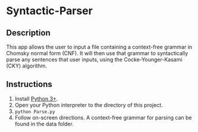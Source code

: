 # Syntactic-Parser

## Description
This app allows the user to input a file containing a context-free grammar in Chomsky normal form (CNF). It will then use that grammar to syntactically parse any sentences that user inputs, using the Cocke-Younger-Kasami (CKY) algorithm.

## Instructions

1. Install [Python 3+](https://www.python.org/downloads/).
2. Open your Python interpreter to the directory of this project.
3. `python Parse.py`
4. Follow on-screen directions. A context-free grammar for parsing can be found in the data folder.
